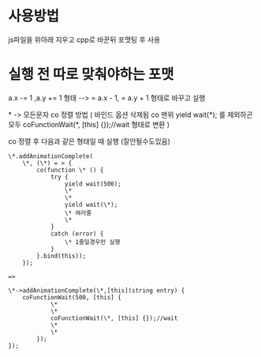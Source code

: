 
# 사용방법
js파일을 위아래 지우고 cpp로 바꾼뒤 포맷팅 후 사용

# 실행 전 따로 맞춰야하는 포맷
a.x -= 1 ,a.y += 1 형태 
--> 
= a.x - 1, = a.y + 1 형태로 바꾸고 실행

\* -> 모든문자
co 정렬 방법 
(
    바인드 옵션 삭제됨
    co 맨위 yield wait(\*); 를 제외하곤 모두 coFunctionWait(\*, [this] {});//wait 형태로 변환
)

co
정렬 후 다음과 같은 형태일 때 실행
(잘안될수도있음)
```
\*.addAnimationComplete(
    \*, (\*) = > {
        co(function \* () {
            try {
                yield wait(500);
                \*
                \*
                yield wait(\*);
                \* 여러줄
                \*
            }
            catch (error) {
                \* 1줄일경우만 실행
            }
        }.bind(this));
    });

=>

\*->addAnimationComplete(\*,[this](string entry) {
    coFunctionWait(500, [this] {
            \*
            \*
            coFunctionWait(\*, [this] {});//wait
            \*
            \*
        });
});
```